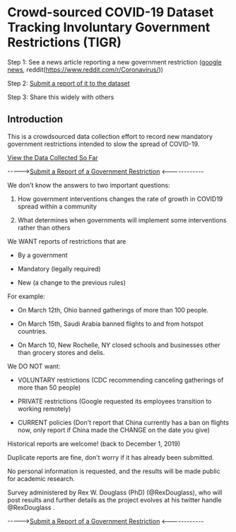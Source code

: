 # Crowd-sourced COVID-19 Dataset Tracking Involuntary Government Restrictions (TIGR)

Step 1: See a news article reporting a new government restriction ([google news]((https://news.google.com/search?q=covid&hl=en-US)), reddit(https://www.reddit.com/r/Coronavirus/))

Step 2: [Submit a report of it to the dataset](https://forms.gle/ESytGHMzUTvNf6RJA)

Step 3: Share this widely with others

## Introduction 

This is a crowdsourced data collection effort to record new mandatory government restrictions intended to slow the spread of COVID-19. 

[View the Data Collected So Far](https://rexdouglass.github.io/CCIGR/CCIGR_landing_page.nb.html)

----->[Submit a Report of a Government Restriction](https://forms.gle/ESytGHMzUTvNf6RJA) <------------


We don't know the answers to two important questions:

1) How government interventions changes the rate of growth in COVID19 spread within a community

2) What determines when governments will implement some interventions rather than others

We WANT reports of restrictions that are

* By a government

* Mandatory (legally required)

* New (a change to the previous rules)

For example:

* On March 12th, Ohio banned gatherings of more than 100 people.

* On March 15th, Saudi Arabia banned flights to and from hotspot countries.

* On March 10, New Rochelle, NY closed schools and businesses other than grocery stores and delis.

We DO NOT want:

* VOLUNTARY restrictions (CDC recommending canceling gatherings of more than 50 people)

* PRIVATE restrictions (Google requested its employees transition to working remotely)

* CURRENT policies (Don't report that China currently has a ban on flights now, only report if China made the CHANGE on the date you give)


Historical reports are welcome! (back to December 1, 2019)

Duplicate reports are fine, don't worry if it has already been submitted.

No personal information is requested, and the results will be made public for academic research.

Survey administered by Rex W. Douglass (PhD) (@RexDouglass), who will post results and further details as the project evolves at his twitter handle @RexDouglass . 

----->[Submit a Report of a Government Restriction](https://forms.gle/ESytGHMzUTvNf6RJA) <------------

